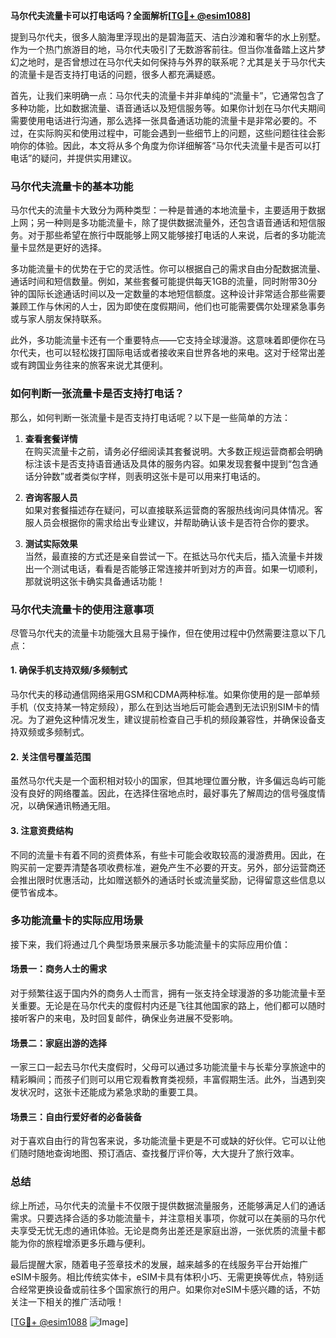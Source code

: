 **马尔代夫流量卡可以打电话吗？全面解析[[TG💪+ @esim1088](https://t.me/s/esim1088)]**

提到马尔代夫，很多人脑海里浮现出的是碧海蓝天、洁白沙滩和奢华的水上别墅。作为一个热门旅游目的地，马尔代夫吸引了无数游客前往。但当你准备踏上这片梦幻之地时，是否曾想过在马尔代夫如何保持与外界的联系呢？尤其是关于马尔代夫的流量卡是否支持打电话的问题，很多人都充满疑惑。

首先，让我们来明确一点：马尔代夫的流量卡并非单纯的“流量卡”，它通常包含了多种功能，比如数据流量、语音通话以及短信服务等。如果你计划在马尔代夫期间需要使用电话进行沟通，那么选择一张具备通话功能的流量卡是非常必要的。不过，在实际购买和使用过程中，可能会遇到一些细节上的问题，这些问题往往会影响你的体验。因此，本文将从多个角度为你详细解答“马尔代夫流量卡是否可以打电话”的疑问，并提供实用建议。

### 马尔代夫流量卡的基本功能

马尔代夫的流量卡大致分为两种类型：一种是普通的本地流量卡，主要适用于数据上网；另一种则是多功能流量卡，除了提供数据流量外，还包含语音通话和短信服务。对于那些希望在旅行中既能够上网又能够接打电话的人来说，后者的多功能流量卡显然是更好的选择。

多功能流量卡的优势在于它的灵活性。你可以根据自己的需求自由分配数据流量、通话时间和短信数量。例如，某些套餐可能提供每天1GB的流量，同时附带30分钟的国际长途通话时间以及一定数量的本地短信额度。这种设计非常适合那些需要兼顾工作与休闲的人士，因为即使在度假期间，他们也可能需要偶尔处理紧急事务或与家人朋友保持联系。

此外，多功能流量卡还有一个重要特点——它支持全球漫游。这意味着即便你在马尔代夫，也可以轻松拨打国际电话或者接收来自世界各地的来电。这对于经常出差或有跨国业务往来的旅客来说尤其便利。

### 如何判断一张流量卡是否支持打电话？

那么，如何判断一张流量卡是否支持打电话呢？以下是一些简单的方法：

1. **查看套餐详情**  
   在购买流量卡之前，请务必仔细阅读其套餐说明。大多数正规运营商都会明确标注该卡是否支持语音通话及具体的服务内容。如果发现套餐中提到“包含通话分钟数”或者类似字样，则表明这张卡是可以用来打电话的。

2. **咨询客服人员**  
   如果对套餐描述存在疑问，可以直接联系运营商的客服热线询问具体情况。客服人员会根据你的需求给出专业建议，并帮助确认该卡是否符合你的要求。

3. **测试实际效果**  
   当然，最直接的方式还是亲自尝试一下。在抵达马尔代夫后，插入流量卡并拨出一个测试电话，看看是否能够正常连接并听到对方的声音。如果一切顺利，那就说明这张卡确实具备通话功能！

### 马尔代夫流量卡的使用注意事项

尽管马尔代夫的流量卡功能强大且易于操作，但在使用过程中仍然需要注意以下几点：

#### 1. 确保手机支持双频/多频制式  
马尔代夫的移动通信网络采用GSM和CDMA两种标准。如果你使用的是一部单频手机（仅支持某一特定频段），那么在到达当地后可能会遇到无法识别SIM卡的情况。为了避免这种情况发生，建议提前检查自己手机的频段兼容性，并确保设备支持双频或多频制式。

#### 2. 关注信号覆盖范围  
虽然马尔代夫是一个面积相对较小的国家，但其地理位置分散，许多偏远岛屿可能没有良好的网络覆盖。因此，在选择住宿地点时，最好事先了解周边的信号强度情况，以确保通讯畅通无阻。

#### 3. 注意资费结构  
不同的流量卡有着不同的资费体系，有些卡可能会收取较高的漫游费用。因此，在购买前一定要弄清楚各项收费标准，避免产生不必要的开支。另外，部分运营商还会推出限时优惠活动，比如赠送额外的通话时长或流量奖励，记得留意这些信息以便节省成本。

### 多功能流量卡的实际应用场景

接下来，我们将通过几个典型场景来展示多功能流量卡的实际应用价值：

#### 场景一：商务人士的需求
对于频繁往返于国内外的商务人士而言，拥有一张支持全球漫游的多功能流量卡至关重要。无论是在马尔代夫的度假村内还是飞往其他国家的路上，他们都可以随时接听客户的来电，及时回复邮件，确保业务进展不受影响。

#### 场景二：家庭出游的选择
一家三口一起去马尔代夫度假时，父母可以通过多功能流量卡与长辈分享旅途中的精彩瞬间；而孩子们则可以用它观看教育类视频，丰富假期生活。此外，当遇到突发状况时，这张卡还能成为紧急求助的重要工具。

#### 场景三：自由行爱好者的必备装备
对于喜欢自由行的背包客来说，多功能流量卡更是不可或缺的好伙伴。它可以让他们随时随地查询地图、预订酒店、查找餐厅评价等，大大提升了旅行效率。

### 总结

综上所述，马尔代夫的流量卡不仅限于提供数据流量服务，还能够满足人们的通话需求。只要选择合适的多功能流量卡，并注意相关事项，你就可以在美丽的马尔代夫享受无忧无虑的通讯体验。无论是商务出差还是家庭出游，一张优质的流量卡都能为你的旅程增添更多乐趣与便利。

最后提醒大家，随着电子签章技术的发展，越来越多的在线服务平台开始推广eSIM卡服务。相比传统实体卡，eSIM卡具有体积小巧、无需更换等优点，特别适合经常更换设备或前往多个国家旅行的用户。如果你对eSIM卡感兴趣的话，不妨关注一下相关的推广活动哦！

[[TG💪+ @esim1088](https://t.me/s/esim1088) ![Image](https://i.postimg.cc/4NQfJmqS/Snipaste-2025-05-13-00-14-12.png)]
